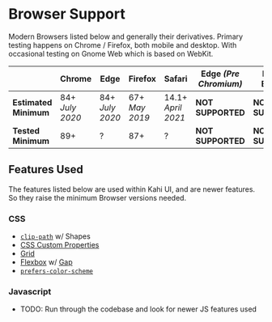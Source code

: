 # Browser Support

Modern Browsers listed below and generally their derivatives. Primary testing happens on Chrome / Firefox, both mobile and desktop. With occasional testing on Gnome Web which is based on WebKit.

|                       | Chrome          | Edge            | Firefox        | Safari             | Edge _(Pre Chromium)_ | Internet Explorer |
| --------------------- | --------------- | --------------- | -------------- | ------------------ | --------------------- | ----------------- |
| **Estimated Minimum** | 84+ _July 2020_ | 84+ _July 2020_ | 67+ _May 2019_ | 14.1+ _April 2021_ | **NOT SUPPORTED**     | **NOT SUPPORTED** |
| **Tested Minimum**    | 89+             | ?               | 87+            | ?                  | **NOT SUPPORTED**     | **NOT SUPPORTED** |

## Features Used

The features listed below are used within Kahi UI, and are newer features. So they raise the minimum Browser versions needed.

### CSS

-   [`clip-path`](https://developer.mozilla.org/en-US/docs/Web/CSS/clip-path) w/ Shapes
-   [CSS Custom Properties](https://developer.mozilla.org/en-US/docs/Web/CSS/Using_CSS_custom_properties)
-   [Grid](https://developer.mozilla.org/en-US/docs/Web/CSS/display#display_grid)
-   [Flexbox](https://developer.mozilla.org/en-US/docs/Web/CSS/display#display_flex) w/ [Gap](https://developer.mozilla.org/en-US/docs/Web/CSS/gap)
-   [`prefers-color-scheme`](https://developer.mozilla.org/en-US/docs/Web/CSS/@media/prefers-color-scheme)

### Javascript

-   TODO: Run through the codebase and look for newer JS features used
